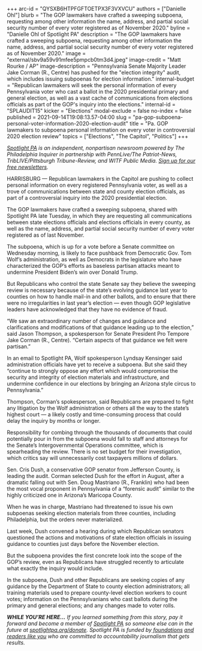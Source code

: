 +++
arc-id = "QYSXB6HTPFGFTOETPX3F3VXVCU"
authors = ["Danielle Ohl"]
blurb = "The GOP lawmakers have crafted a sweeping subpoena, requesting among other information the name, address, and partial social security number of every voter registered as of November 2020."
byline = "Danielle Ohl of Spotlight PA"
description = "The GOP lawmakers have crafted a sweeping subpoena, requesting among other information the name, address, and partial social security number of every voter registered as of November 2020."
image = "external/sbv9a59v91mfee5pmpcb0tm3d4.jpeg"
image-credit = "Matt Rourke / AP"
image-description = "Pennsylvania Senate Majority Leader Jake Corman (R., Centre) has pushed for the \"election integrity\" audit, which includes issuing subpoenas for election information."
internal-budget = "Republican lawmakers will seek the personal information of every Pennsylvania voter who cast a ballot in the 2020 presidential primary and general election, as well as a vast cache of communications from elections officials as part of the GOP's inquiry into the elections."
internal-id = "SPLAUDIT15"
kicker = "Elections"
modal-exclude = false
no-index = false
published = 2021-09-14T19:08:13.57-04:00
slug = "pa-gop-subpoena-personal-voter-information-2020-election-audit"
title = "Pa. GOP lawmakers to subpoena personal information on every voter in controversial 2020 election review"
topics = ["Elections", "The Capitol", "Politics"]
+++

<a href="https://lesspage.com/"><i>Spotlight PA</i></a><i> is an independent, nonpartisan newsroom powered by The Philadelphia Inquirer in partnership with PennLive/The Patriot-News, TribLIVE/Pittsburgh Tribune-Review, and WITF Public Media. </i><a href="https://lesspage.com/newsletters"><i>Sign up for our free newsletters</i></a><i>.</i>

HARRISBURG — Republican lawmakers in the Capitol are pushing to collect personal information on every registered Pennsylvania voter, as well as a trove of communications between state and county election officials, as part of a controversial inquiry into the 2020 presidential election.

The GOP lawmakers have crafted a sweeping subpoena, shared with Spotlight PA late Tuesday, in which they are requesting all communications between state elections officials and elections officials in every county, as well as the name, address, and partial social security number of every voter registered as of last November.

The subpoena, which is up for a vote before a Senate committee on Wednesday morning, is likely to face pushback from Democratic Gov. Tom Wolf’s administration, as well as Democrats in the legislature who have characterized the GOP’s efforts as baseless partisan attacks meant to undermine President Biden’s win over Donald Trump.

<script src="https://lesspage.com/embed.js" async></script><div data-spl-embed-version="1" data-spl-src="https://lesspage.com/embeds/newsletter/"></div>

But Republicans who control the state Senate say they believe the sweeping review is necessary because of the state’s evolving guidance last year to counties on how to handle mail-in and other ballots, and to ensure that there were no irregularities in last year’s election — even though GOP legislative leaders have acknowledged that they have no evidence of fraud.

“We saw an extraordinary number of changes and guidance and clarifications and modifications of that guidance leading up to the election,” said Jason Thompson, a spokesperson for Senate President Pro Tempore Jake Corman (R., Centre). “Certain aspects of that guidance we felt were partisan.”

In an email to Spotlight PA, Wolf spokesperson Lyndsay Kensinger said administration officials have yet to receive a subpoena. But she said they “continue to strongly oppose any effort which would compromise the security and integrity of election materials and infrastructure, and undermine confidence in our elections by bringing an Arizona style circus to Pennsylvania.”

Thompson, Corman’s spokesperson, said Republicans are prepared to fight any litigation by the Wolf administration or others all the way to the state’s highest court — a likely costly and time-consuming process that could delay the inquiry by months or longer.

Responsibility for combing through the thousands of documents that could potentially pour in from the subpoena would fall to staff and attorneys for the Senate’s Intergovernmental Operations committee, which is spearheading the review. There is no set budget for their investigation, which critics say will unnecessarily cost taxpayers millions of dollars.

Sen. Cris Dush, a conservative GOP senator from Jefferson County, is leading the audit. Corman selected Dush for the effort in August, after a dramatic falling out with Sen. Doug Mastriano (R., Franklin) who had been the most vocal proponent in Pennsylvania of a “forensic audit” similar to the highly criticized one in Arizona’s Maricopa County.

When he was in charge, Mastriano had threatened to issue his own subpoenas seeking election materials from three counties, including Philadelphia, but the orders never materialized.

Last week, Dush convened a hearing during which Republican senators questioned the actions and motivations of state election officials in issuing guidance to counties just days before the November election.

But the subpoena provides the first concrete look into the scope of the GOP’s review, even as Republicans have struggled recently to articulate what exactly the inquiry would include.

In the subpoena, Dush and other Republicans are seeking copies of any guidance by the Department of State to county election administrators; all training materials used to prepare county-level election workers to count votes; information on the Pennsylvanians who cast ballots during the primary and general elections; and any changes made to voter rolls.

<i><b>WHILE YOU’RE HERE...</b></i><i> If you learned something from this story, pay it forward and become a member of </i><a href="https://lesspage.com/"><i>Spotlight PA</i></a><i> so someone else can in the future at </i><a href="http://spotlightpa.org/donate"><i>spotlightpa.org/donate</i></a><i>. Spotlight PA is funded by</i><a href="https://lesspage.com/support"><i> foundations</i></a><i> </i><a href="https://lesspage.com/support"><i>and readers like you</i></a><i> who are committed to accountability journalism that gets results.</i>
